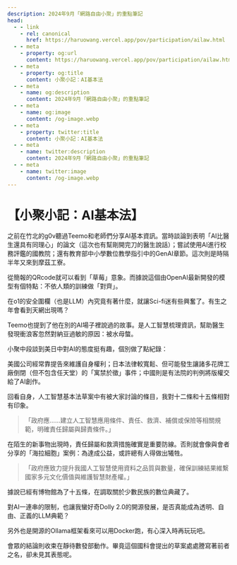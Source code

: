 ```yaml
---
description: 2024年9月「網路自由小聚」的重點筆記
head:
  - - link
    - rel: canonical
      href: https://haruowang.vercel.app/pov/participation/ailaw.html
  - - meta
    - property: og:url
      content: https://haruowang.vercel.app/pov/participation/ailaw.html
  - - meta
    - property: og:title
      content: 小聚小記：AI基本法
  - - meta
    - name: og:description
      content: 2024年9月「網路自由小聚」的重點筆記
  - - meta
    - name: og:image
      content: /og-image.webp
  - - meta
    - property: twitter:title
      content: 小聚小記：AI基本法
  - - meta
    - name: twitter:description
      content: 2024年9月「網路自由小聚」的重點筆記
  - - meta
    - name: twitter:image
      content: /og-image.webp
---
```


# 【小聚小記：AI基本法】

<p><Badge type="info" text="🌳 Evergreen" /></P>

之前在竹北的g0v聽過Teemo和老師們分享AI基本資訊。當時談論到表明「AI比醫生還具有同理心」的論文（這次也有幫剛開完刀的醫生說話）；嘗試使用AI進行校務評鑑的國教院；還有教育部中小學數位教學指引中的GenAI章節。這次則是時隔半年又來到摩茲工寮。

從簡報的QRcode就可以看到「草莓」意象。而據說這個由OpenAI最新開發的模型有個特點：不依人類的訓練做「對齊」。

在o1的安全圍欄（也是LLM）內究竟有著什麼，就讓Sci-fi迷有些興奮了。有生之年會看到天網出現嗎？

Teemo也提到了他在別的AI場子裡說過的故事。是人工智慧梳理資訊，幫助醫生發現衝浪客忽然對納豆過敏的原因：被水母螫。

小聚中段談到美日中對AI的態度挺有趣，個別做了點紀錄：

美國公司經常靠提告來維護自身權利；日本法律較寬鬆、但可能發生讓諸多花牌工廠倒閉（但不包含任天堂）的「寓禁於徵」事件；中國則是有法院的判例將版權交給了AI創作。

回看自身，人工智慧基本法草案中有被大家討論的條目，我對十二條和十五條相對有印象。

> 「政府應……建立人工智慧應用條件、責任、救濟、補償或保險等相關規範，明確責任歸屬與歸責條件。」

在陌生的新事物出現時，責任歸屬和救濟措施確實是重要防線。否則就會像與會者分享的「海拉細胞」案例：為達成公益，或許總有人得做出犧牲。

> 「政府應致力提升我國人工智慧使用資料之品質與數量，確保訓練結果維繫國家多元文化價值與維護智慧財產權。」

據說已經有博物館為了十五條，在調取關於少數民族的數位典藏了。

對AI一連串的限制，也讓我蠻好奇Dolly 2.0的開源發展，是否真能成為透明、自由、正義的LLM典範？

另外也是開源的Ollama框架看來可以用Docker跑，有心深入時再玩玩吧。

會眾的結論則收束在靜待數發部動作。畢竟這個國科會提出的草案處處謄寫著前者之名，卻未見其表態呢。